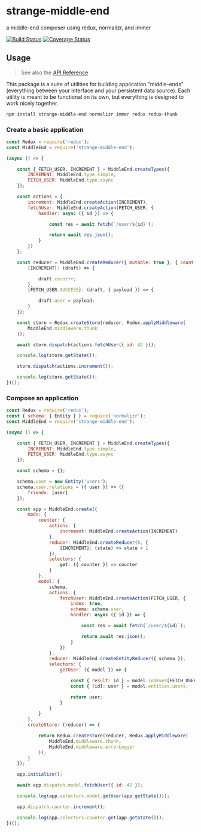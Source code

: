 # strange-middle-end

a middle-end composer using redux, normalizr, and immer

[![Build Status](https://travis-ci.org/bigroomstudios/strange-middle-end.svg?branch=master)](https://travis-ci.org/bigroomstudios/strange-middle-end) [![Coverage Status](https://coveralls.io/repos/bigroomstudios/strange-middle-end/badge.svg?branch=master&service=github)](https://coveralls.io/github/bigroomstudios/strange-middle-end?branch=master)

## Usage
> See also the [API Reference](API.md)

This package is a suite of utilities for building application "middle-ends" (everything between your interface and your persistent data source).  Each utility is meant to be functional on its own, but everything is designed to work nicely together.

```sh
npm install strange-middle-end normalizr immer redux redux-thunk
```

### Create a basic application

```js
const Redux = require('redux');
const MiddleEnd = require('strange-middle-end');

(async () => {

    const { FETCH_USER, INCREMENT } = MiddleEnd.createTypes({
        INCREMENT: MiddleEnd.type.simple,
        FETCH_USER: MiddleEnd.type.async
    });

    const actions = {
        increment: MiddleEnd.createAction(INCREMENT),
        fetchUser: MiddleEnd.createAction(FETCH_USER, {
            handler: async ({ id }) => {

                const res = await fetch(`/user/${id}`);

                return await res.json();
            }
        })
    };

    const reducer = MiddleEnd.createReducer({ mutable: true }, { count: 0, user: null }, {
        [INCREMENT]: (draft) => {

            draft.count++;
        },
        [FETCH_USER.SUCCESS]: (draft, { payload }) => {

            draft.user = payload;
        }
    });

    const store = Redux.createStore(reducer, Redux.applyMiddleware(
        MiddleEnd.middleware.thunk
    ));

    await store.dispatch(actions.fetchUser({ id: 42 }));

    console.log(store.getState());

    store.dispatch(actions.increment());

    console.log(store.getState());
})();
```

### Compose an application

```js
const Redux = require('redux');
const { schema: { Entity } } = require('normalizr');
const MiddleEnd = require('strange-middle-end');

(async () => {

    const { FETCH_USER, INCREMENT } = MiddleEnd.createTypes({
        INCREMENT: MiddleEnd.type.simple,
        FETCH_USER: MiddleEnd.type.async
    });

    const schema = {};

    schema.user = new Entity('users');
    schema.user.relations = ({ user }) => ({
        friends: [user]
    });

    const app = MiddleEnd.create({
        mods: {
            counter: {
                actions: {
                    increment: MiddleEnd.createAction(INCREMENT)
                },
                reducer: MiddleEnd.createReducer(0, {
                    [INCREMENT]: (state) => state + 1
                }),
                selectors: {
                    get: ({ counter }) => counter
                }
            },
            model: {
                schema,
                actions: {
                    fetchUser: MiddleEnd.createAction(FETCH_USER, {
                        index: true,
                        schema: schema.user,
                        handler: async ({ id }) => {

                            const res = await fetch(`/user/${id}`);

                            return await res.json();
                        }
                    })
                },
                reducer: MiddleEnd.createEntityReducer({ schema }),
                selectors: {
                    getUser: ({ model }) => {

                        const { result: id } = model.indexes[FETCH_USER.BASE] || {};
                        const { [id]: user } = model.entities.users;

                        return user;
                    }
                }
            }
        },
        createStore: (reducer) => {

            return Redux.createStore(reducer, Redux.applyMiddleware(
                MiddleEnd.middleware.thunk,
                MiddleEnd.middleware.errorLogger
            ));
        }
    });

    app.initialize();

    await app.dispatch.model.fetchUser({ id: 42 });

    console.log(app.selectors.model.getUser(app.getState()));

    app.dispatch.counter.increment();

    console.log(app.selectors.counter.get(app.getState()));
})();
```
